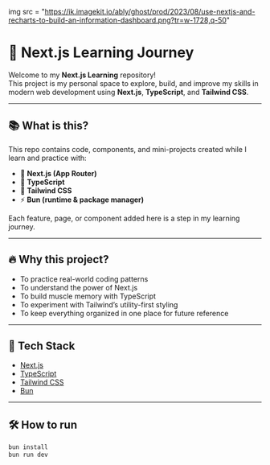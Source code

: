 img src = "https://ik.imagekit.io/ably/ghost/prod/2023/08/use-nextjs-and-recharts-to-build-an-information-dashboard.png?tr=w-1728,q-50"


# 🧠 Next.js Learning Journey

Welcome to my **Next.js Learning** repository!  
This project is my personal space to explore, build, and improve my skills in modern web development using **Next.js**, **TypeScript**, and **Tailwind CSS**.

---

## 📚 What is this?

This repo contains code, components, and mini-projects created while I learn and practice with:

- 🧱 **Next.js (App Router)**
- 🧠 **TypeScript**
- 💨 **Tailwind CSS**
- ⚡ **Bun (runtime & package manager)**

Each feature, page, or component added here is a step in my learning journey.

---

## 🔥 Why this project?

- To practice real-world coding patterns  
- To understand the power of Next.js  
- To build muscle memory with TypeScript  
- To experiment with Tailwind’s utility-first styling  
- To keep everything organized in one place for future reference

---

## 🚀 Tech Stack

- [Next.js](https://nextjs.org/)
- [TypeScript](https://www.typescriptlang.org/)
- [Tailwind CSS](https://tailwindcss.com/)
- [Bun](https://bun.sh/)

---

## 🛠 How to run

```bash
bun install
bun run dev

